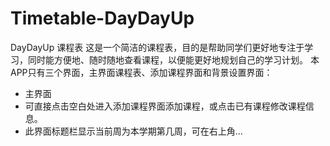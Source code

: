 # Timetable-DayDayUp
DayDayUp 课程表
这是一个简洁的课程表，目的是帮助同学们更好地专注于学习，同时能方便地、随时随地查看课程，以便能更好地规划自己的学习计划。
本APP只有三个界面，主界面课程表、添加课程界面和背景设置界面：
- 主界面
 - 可直接点击空白处进入添加课程界面添加课程，或点击已有课程修改课程信息。
 - 此界面标题栏显示当前周为本学期第几周，可在右上角&hellip;
